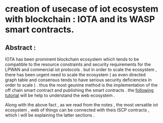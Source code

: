 # creation of usecase of iot ecosystem with blockchain : IOTA and its WASP smart contracts.


## Abstract :

IOTA has been prominent blockchain ecosystem which tends to be compatible to the resource constraints and security requirements for the LPWAN and commercial iot protocols .  but in order to scale the ecosystem , there has been urgent need to scale the ecosystem ( as even directed  graph table and consensus  tends to have serious security deficiencies in order to scale ) . thus  the most  geunine method is the implementation of the off chain smart contract and publishing the smart contracts . the [following tutorial](https://github.com/iotaledger/wasp/blob/master/articles/intro/dwf.md)  will be help to understand the web ecosystem .

Along with the  above fact , as we read from the notes ,  the most versatile iot ecosystem , web of things can be connected with  theis ISCP contracts , which i will be explaining the latter sections .